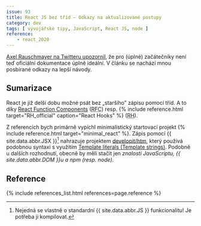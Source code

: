 ```yaml
---
issue: 93
title: React JS bez tříd – Odkazy na aktualizované postupy
category: dev
tags: [ vývojářské tipy, JavaScript, React JS, node ]
reference:
    - react_2020
---
```


[Axel Rauschmayer na Twitteru upozornil](https://twitter.com/rauschma/status/1301598857067933696), že pro (úplné) začátečníky není teď oficiální dokumentace úplně ideální.
V článku se nachází mnou posbírané odkazy na lepší návody.

<!--more-->

## Sumarizace
React je již delší dobu možné psát bez „staršího” zápisu pomocí tříd. A to díky [React Function Components](https://reactjs.org/docs/components-and-props.html) (<abbr title="React Function Components">RFC</abbr>) resp. {% include reference.html target="RH_official" caption="React Hooks" %} (<abbr title="React Hooks">RH</abbr>).

Z referencích bych primárně vypíchl minimalistický startovací projekt {% include reference.html target="minimal_react" %}. Zápis pomocí {{ site.data.abbr.JSX }}[^1] nahrazuje projektem [developit/htm](https://github.com/developit/htm), který používá podobnou syntaxi s využitím [Template literals (Template strings)](https://developer.mozilla.org/en-US/docs/Web/JavaScript/Reference/Template_literals "Dokumentace na MDN"). Podobně u dalších rozhodnutí, obecně by měli stačit jen *znalosti JavaScriptu, {{ site.data.abbr.DOM }}u a npm (resp. node)*.

## Reference
{% include references_list.html references=page.reference %}

[^1]: Nejedná se vlastně o standardní {{ site.data.abbr.JS }} funkcionalitu! Je potřeba ji kompilovat.